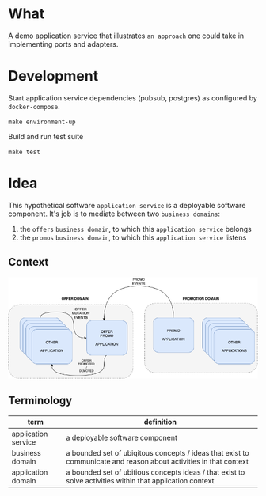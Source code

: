 # What
A demo application service that illustrates `an approach` one could take in implementing ports and adapters.

# Development
Start application service dependencies (pubsub, postgres) as configured by `docker-compose`.
```shell
make environment-up
```

Build and run test suite
```shell
make test
```


# Idea
This hypothetical software `application service` is a deployable software component.
It's job is to mediate between two `business domains`:
1) the `offers` `business domain`, to which this `application service` belongs
2) the `promos` `business domain`, to which this `application service` listens

## Context
![context diagram](/docs/offer-promo-diagram.drawio.png)

## Terminology
| term | definition|
| --  | -- |
| application service | a deployable software component |
| business domain | a bounded set of ubiqitous concepts / ideas that exist to communicate and reason about activities in that context |
| application domain | a bounded set of ubitious concepts ideas / that exist to solve activities within that application context |

